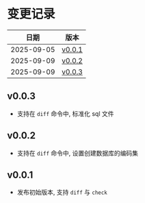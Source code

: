 # 变更记录

| 日期 | 版本 |
| ---- | ---- |
| 2025-09-05 | [v0.0.1](#v001) |
| 2025-09-09 | [v0.0.2](#v002) |
| 2025-09-09 | [v0.0.3](#v003) |

## v0.0.3
* 支持在 `diff` 命令中, 标准化 sql 文件

## v0.0.2
* 支持在 `diff` 命令中, 设置创建数据库的编码集

## v0.0.1
* 发布初始版本, 支持 `diff` 与 `check`
